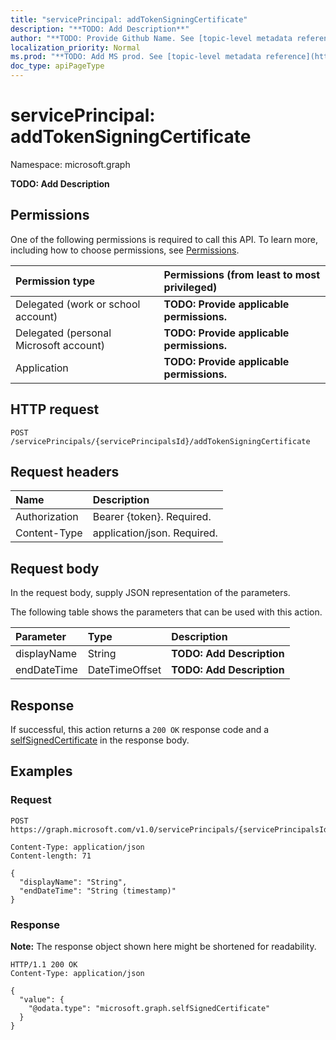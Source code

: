 ```yaml
---
title: "servicePrincipal: addTokenSigningCertificate"
description: "**TODO: Add Description**"
author: "**TODO: Provide Github Name. See [topic-level metadata reference](https://msgo.azurewebsites.net/add/document/guidelines/metadata.html#topic-level-metadata)**"
localization_priority: Normal
ms.prod: "**TODO: Add MS prod. See [topic-level metadata reference](https://msgo.azurewebsites.net/add/document/guidelines/metadata.html#topic-level-metadata)**"
doc_type: apiPageType
---
```


# servicePrincipal: addTokenSigningCertificate
Namespace: microsoft.graph



**TODO: Add Description**

## Permissions
One of the following permissions is required to call this API. To learn more, including how to choose permissions, see [Permissions](/graph/permissions-reference).

|Permission type|Permissions (from least to most privileged)|
|:---|:---|
|Delegated (work or school account)|**TODO: Provide applicable permissions.**|
|Delegated (personal Microsoft account)|**TODO: Provide applicable permissions.**|
|Application|**TODO: Provide applicable permissions.**|

## HTTP request

<!-- {
  "blockType": "ignored"
}
-->
``` http
POST /servicePrincipals/{servicePrincipalsId}/addTokenSigningCertificate
```

## Request headers
|Name|Description|
|:---|:---|
|Authorization|Bearer {token}. Required.|
|Content-Type|application/json. Required.|

## Request body
In the request body, supply JSON representation of the parameters.

The following table shows the parameters that can be used with this action.

|Parameter|Type|Description|
|:---|:---|:---|
|displayName|String|**TODO: Add Description**|
|endDateTime|DateTimeOffset|**TODO: Add Description**|



## Response

If successful, this action returns a `200 OK` response code and a [selfSignedCertificate](../resources/selfsignedcertificate.md) in the response body.

## Examples

### Request
<!-- {
  "blockType": "request",
  "name": "serviceprincipal_addtokensigningcertificate"
}
-->
``` http
POST https://graph.microsoft.com/v1.0/servicePrincipals/{servicePrincipalsId}/addTokenSigningCertificate

Content-Type: application/json
Content-length: 71

{
  "displayName": "String",
  "endDateTime": "String (timestamp)"
}
```


### Response
**Note:** The response object shown here might be shortened for readability.
<!-- {
  "blockType": "response",
  "truncated": true,
  "@odata.type": "microsoft.graph.selfSignedCertificate"
}
-->
``` http
HTTP/1.1 200 OK
Content-Type: application/json

{
  "value": {
    "@odata.type": "microsoft.graph.selfSignedCertificate"
  }
}
```

